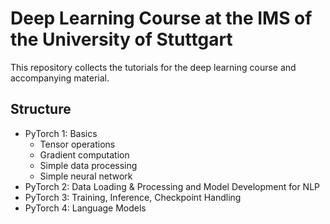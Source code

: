 # Deep Learning Course at the IMS of the University of Stuttgart

This repository collects the tutorials for the deep learning course and accompanying material.

## Structure

* PyTorch 1: Basics
  * Tensor operations
  * Gradient computation
  * Simple data processing
  * Simple neural network
* PyTorch 2: Data Loading & Processing and Model Development for NLP
* PyTorch 3: Training, Inference, Checkpoint Handling
* PyTorch 4: Language Models